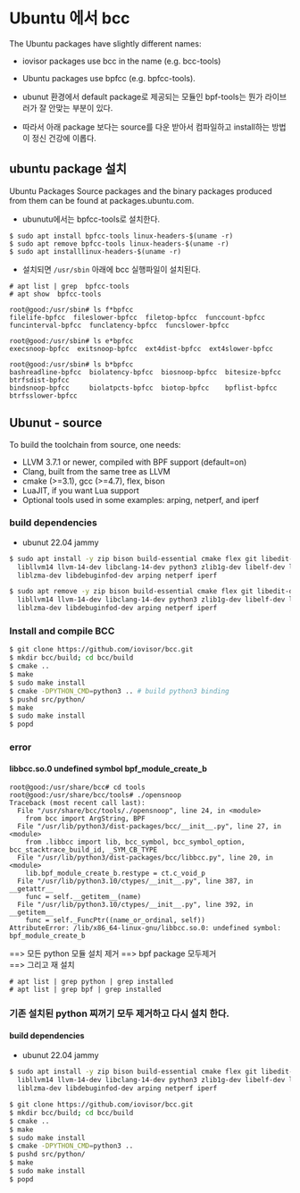 # Ubuntu 에서 bcc 
The Ubuntu packages have slightly different names:
* iovisor packages use bcc in the name (e.g. bcc-tools)
*  Ubuntu packages use bpfcc (e.g. bpfcc-tools).

* ubunut 환경에서 default package로 제공되는 모듈인 bpf-tools는 뭔가 라이브러가 잘 안맞는 부분이 있다. 
* 따라서 아래 package 보다는 source를 다운 받아서 컴파일하고 install하는 방법이 정신 건강에 이롭다. 

## ubuntu package 설치 
Ubuntu Packages Source packages and the binary packages produced from them can be found at packages.ubuntu.com.
* ubunutu에서는 bpfcc-tools로 설치한다. 

```
$ sudo apt install bpfcc-tools linux-headers-$(uname -r)
$ sudo apt remove bpfcc-tools linux-headers-$(uname -r)
$ sudo apt installlinux-headers-$(uname -r)
```
* 설치되면 `/usr/sbin` 아래에 bcc 실행파일이 설치된다.  
```
# apt list | grep  bpfcc-tools
# apt show  bpfcc-tools

root@good:/usr/sbin# ls f*bpfcc
filelife-bpfcc  fileslower-bpfcc  filetop-bpfcc  funccount-bpfcc  funcinterval-bpfcc  funclatency-bpfcc  funcslower-bpfcc

root@good:/usr/sbin# ls e*bpfcc
execsnoop-bpfcc  exitsnoop-bpfcc  ext4dist-bpfcc  ext4slower-bpfcc

root@good:/usr/sbin# ls b*bpfcc
bashreadline-bpfcc  biolatency-bpfcc  biosnoop-bpfcc  bitesize-bpfcc  btrfsdist-bpfcc
bindsnoop-bpfcc     biolatpcts-bpfcc  biotop-bpfcc    bpflist-bpfcc   btrfsslower-bpfcc

```

## Ubunut - source 
To build the toolchain from source, one needs:

* LLVM 3.7.1 or newer, compiled with BPF support (default=on)
* Clang, built from the same tree as LLVM
* cmake (>=3.1), gcc (>=4.7), flex, bison
* LuaJIT, if you want Lua support
* Optional tools used in some examples: arping, netperf, and iperf
### build dependencies
* ubunut 22.04 jammy
```sh
$ sudo apt install -y zip bison build-essential cmake flex git libedit-dev \
  libllvm14 llvm-14-dev libclang-14-dev python3 zlib1g-dev libelf-dev libfl-dev python3-setuptools \
  liblzma-dev libdebuginfod-dev arping netperf iperf

$ sudo apt remove -y zip bison build-essential cmake flex git libedit-dev \
  libllvm14 llvm-14-dev libclang-14-dev python3 zlib1g-dev libelf-dev libfl-dev python3-setuptools \
  liblzma-dev libdebuginfod-dev arping netperf iperf


```

### Install and compile BCC
```sh
$ git clone https://github.com/iovisor/bcc.git
$ mkdir bcc/build; cd bcc/build
$ cmake ..
$ make
$ sudo make install
$ cmake -DPYTHON_CMD=python3 .. # build python3 binding
$ pushd src/python/
$ make
$ sudo make install
$ popd
```


### error
#### libbcc.so.0 undefined symbol bpf_module_create_b
```
root@good:/usr/share/bcc# cd tools
root@good:/usr/share/bcc/tools# ./opensnoop
Traceback (most recent call last):
  File "/usr/share/bcc/tools/./opensnoop", line 24, in <module>
    from bcc import ArgString, BPF
  File "/usr/lib/python3/dist-packages/bcc/__init__.py", line 27, in <module>
    from .libbcc import lib, bcc_symbol, bcc_symbol_option, bcc_stacktrace_build_id, _SYM_CB_TYPE
  File "/usr/lib/python3/dist-packages/bcc/libbcc.py", line 20, in <module>
    lib.bpf_module_create_b.restype = ct.c_void_p
  File "/usr/lib/python3.10/ctypes/__init__.py", line 387, in __getattr__
    func = self.__getitem__(name)
  File "/usr/lib/python3.10/ctypes/__init__.py", line 392, in __getitem__
    func = self._FuncPtr((name_or_ordinal, self))
AttributeError: /lib/x86_64-linux-gnu/libbcc.so.0: undefined symbol: bpf_module_create_b
```
==> 모든  python 모듈 설치 제거
==> bpf package 모두제거  
==> 그리고 재 설치 
```
# apt list | grep python | grep installed
# apt list | grep bpf | grep installed
```

### 기존 설치된  python 찌꺼기 모두 제거하고 다시 설치 한다. 


#### build dependencies
* ubunut 22.04 jammy
```sh
$ sudo apt install -y zip bison build-essential cmake flex git libedit-dev \
  libllvm14 llvm-14-dev libclang-14-dev python3 zlib1g-dev libelf-dev libfl-dev python3-setuptools \
  liblzma-dev libdebuginfod-dev arping netperf iperf

$ git clone https://github.com/iovisor/bcc.git
$ mkdir bcc/build; cd bcc/build
$ cmake ..
$ make
$ sudo make install
$ cmake -DPYTHON_CMD=python3 .. 
$ pushd src/python/
$ make
$ sudo make install
$ popd
```

